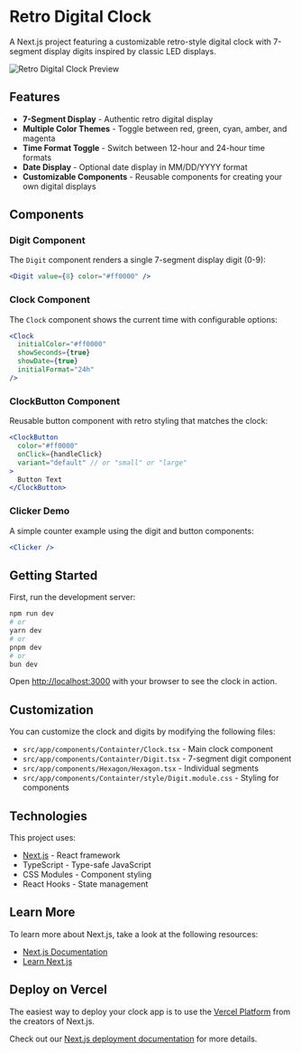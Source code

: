 # Retro Digital Clock

A Next.js project featuring a customizable retro-style digital clock with 7-segment display digits inspired by classic LED displays.

![Retro Digital Clock Preview](public/clock-preview.png)

## Features

- **7-Segment Display** - Authentic retro digital display
- **Multiple Color Themes** - Toggle between red, green, cyan, amber, and magenta
- **Time Format Toggle** - Switch between 12-hour and 24-hour time formats
- **Date Display** - Optional date display in MM/DD/YYYY format
- **Customizable Components** - Reusable components for creating your own digital displays

## Components

### Digit Component

The `Digit` component renders a single 7-segment display digit (0-9):

```jsx
<Digit value={8} color="#ff0000" />
```

### Clock Component

The `Clock` component shows the current time with configurable options:

```jsx
<Clock
  initialColor="#ff0000"
  showSeconds={true}
  showDate={true}
  initialFormat="24h"
/>
```

### ClockButton Component

Reusable button component with retro styling that matches the clock:

```jsx
<ClockButton
  color="#ff0000"
  onClick={handleClick}
  variant="default" // or "small" or "large"
>
  Button Text
</ClockButton>
```

### Clicker Demo

A simple counter example using the digit and button components:

```jsx
<Clicker />
```

## Getting Started

First, run the development server:

```bash
npm run dev
# or
yarn dev
# or
pnpm dev
# or
bun dev
```

Open [http://localhost:3000](http://localhost:3000) with your browser to see the clock in action.

## Customization

You can customize the clock and digits by modifying the following files:

- `src/app/components/Containter/Clock.tsx` - Main clock component
- `src/app/components/Containter/Digit.tsx` - 7-segment digit component
- `src/app/components/Hexagon/Hexagon.tsx` - Individual segments
- `src/app/components/Containter/style/Digit.module.css` - Styling for components

## Technologies

This project uses:

- [Next.js](https://nextjs.org) - React framework
- TypeScript - Type-safe JavaScript
- CSS Modules - Component styling
- React Hooks - State management

## Learn More

To learn more about Next.js, take a look at the following resources:

- [Next.js Documentation](https://nextjs.org/docs)
- [Learn Next.js](https://nextjs.org/learn)

## Deploy on Vercel

The easiest way to deploy your clock app is to use the [Vercel Platform](https://vercel.com/new) from the creators of Next.js.

Check out our [Next.js deployment documentation](https://nextjs.org/docs/app/building-your-application/deploying) for more details.
